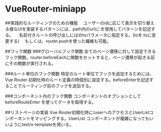 # VueRouter-miniapp
##実践的なルーティングのための機能
　ユーザーのidに応じて表示を切り替える様なUIを実装するパターンには、path内のurlに:を使用してパターンを記述する。
　名前付きルートの呼び出しには<router-link>のtoパラメータに指定する。(toを:toに変更する)
　もしくは、router.pushを使った繊維も可能。

##フック関数
###グローバルフック関数
  全てのページ遷移に対して設定できるフック関数。router.beforeEachに関数をセットすると、ページ遷移が起きる前にその関数が実行される。

###ルート単位のフック関数
  特定のルート単位でフックを追加するためには、Vue Router 初期化時のルート定義の時個別に設定する。beforeEnterを記述することでルーティング前のフックを追加する。

###コンポーネント内のフック関数
  コンポーネントのオプションとして beforeRouteEnter を使ってデータを取得する。

##リストページの実装
  Vue Router初期化時に/userへのアクセスとUserListコンポーネントをマッピングする。UserList コンポーネントが複雑になってもいいようにtext/x-templateを用いる。